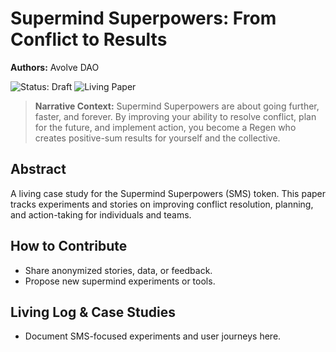 # Supermind Superpowers: From Conflict to Results

**Authors:** Avolve DAO

![Status: Draft](https://img.shields.io/badge/status-draft-orange) ![Living Paper](https://img.shields.io/badge/living--document-true-blue)

> **Narrative Context:**
> Supermind Superpowers are about going further, faster, and forever. By improving your ability to resolve conflict, plan for the future, and implement action, you become a Regen who creates positive-sum results for yourself and the collective.

## Abstract

A living case study for the Supermind Superpowers (SMS) token. This paper tracks experiments and stories on improving conflict resolution, planning, and action-taking for individuals and teams.

## How to Contribute

- Share anonymized stories, data, or feedback.
- Propose new supermind experiments or tools.

## Living Log & Case Studies

- Document SMS-focused experiments and user journeys here.
